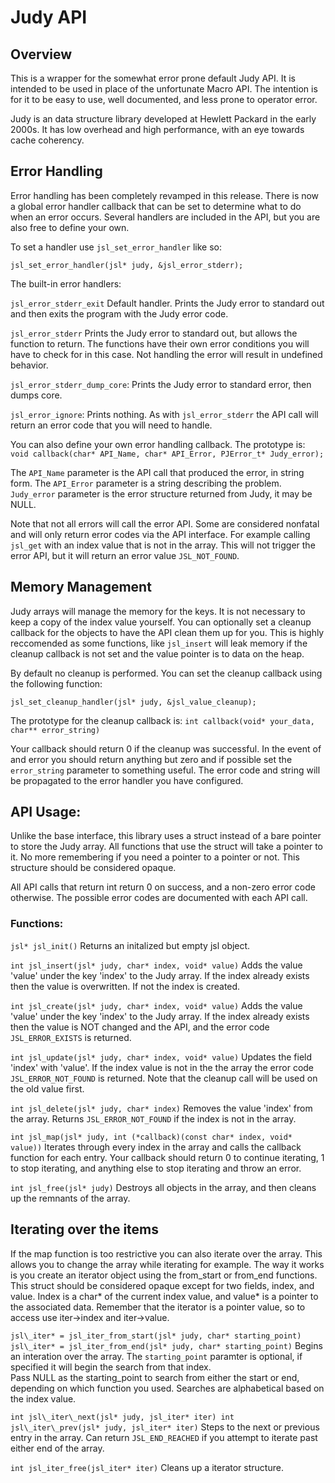 # Judy API

## Overview

This is a wrapper for the somewhat error prone default Judy API.  It is intended
to be used in place of the unfortunate Macro API.  The intention is for it to be
easy to use, well documented, and less prone to operator error.  

Judy is an data structure library developed at Hewlett Packard in the
early 2000s.  It has low overhead and high performance, with an eye towards
cache coherency.  

## Error Handling

Error handling has been completely revamped in this release.  There is now a
global error handler callback that can be set to determine what to do when
an error occurs.  Several handlers are included in the API, but you are also
free to define your own.  

To set a handler use `jsl_set_error_handler` like so:

`jsl_set_error_handler(jsl* judy, &jsl_error_stderr);`

The built-in error handlers:

`jsl_error_stderr_exit` Default handler.  Prints the Judy error to standard out
		       and then exits the program with the Judy error code.

`jsl_error_stderr` Prints the Judy error to standard out, but allows the function
		  to return.  The functions have their own error conditions you
		  will have to check for in this case.  Not handling the error
		  will result in undefined behavior.

`jsl_error_stderr_dump_core`: Prints the Judy error to standard error, then dumps
			    core. 

`jsl_error_ignore`: Prints nothing.  As with `jsl_error_stderr` the API call will
		  return an error code that you will need to handle.  

You can also define your own error handling callback.  The prototype is:
`void callback(char* API_Name, char* API_Error, PJError_t* Judy_error);`

The `API_Name` parameter is the API call that produced the error, in string form.
The `API_Error` parameter is a string describing the problem.
`Judy_error` parameter is the error structure returned from Judy, it may be NULL.

Note that not all errors will call the error API.  Some are considered 
nonfatal and will only return error codes via the API interface.  For example
calling `jsl_get` with an index value that is not in the array.  This will not
trigger the error API, but it will return an error value `JSL_NOT_FOUND`.  

## Memory Management

Judy arrays will manage the memory for the keys.  It is not necessary to keep
a copy of the index value yourself.  You can optionally set a cleanup callback
for the objects to have the API clean them up for you.  This is highly 
reccomended as some functions, like `jsl_insert` will leak memory if the 
cleanup callback is not set and the value pointer is to data on the heap.

By default no cleanup is performed.  You can set the cleanup callback using
the following function:

`jsl_set_cleanup_handler(jsl* judy, &jsl_value_cleanup);`

The prototype for the cleanup callback is:
`int callback(void* your_data, char** error_string)`

Your callback should return 0 if the cleanup was successful.  In the event of
and error you should return anything but zero and if possible set the 
`error_string` parameter to something useful.  The error code and string will
be propagated to the error handler you have configured.

## API Usage:

Unlike the base interface, this library uses a struct instead of a bare pointer
to store the Judy array.  All functions that use the struct will take a pointer
to it.  No more remembering if you need a pointer to a pointer or not.
This structure should be considered opaque.

All API calls that return int return 0 on success, and a non-zero error code
otherwise.  The possible error codes are documented with each API call.

### Functions:
`jsl* jsl_init()`
  Returns an initalized but empty jsl object.  

`int jsl_insert(jsl* judy, char* index, void* value)`
  Adds the value 'value' under the key 'index' to the Judy array.  If the index
  already exists then the value is overwritten.  If not the index is created.

`int jsl_create(jsl* judy, char* index, void* value)`
  Adds the value 'value' under the key 'index' to the Judy array.  If the index
  already exists then the value is NOT changed and the API, and the error code
  `JSL_ERROR_EXISTS` is returned. 

`int jsl_update(jsl* judy, char* index, void* value)`
  Updates the field 'index' with 'value'.  If the index value is not in the the
  array the error code `JSL_ERROR_NOT_FOUND` is returned.  Note that the cleanup
  call will be used on the old value first.

`int jsl_delete(jsl* judy, char* index)`
  Removes the value 'index' from the array.  Returns `JSL_ERROR_NOT_FOUND` if the
  index is not in the array.

`int jsl_map(jsl* judy, int (*callback)(const char* index, void* value))`
  Iterates through every index in the array and calls the callback function for
  each entry.  Your callback should return 0 to continue iterating, 1 to stop
  iterating, and anything else to stop iterating and throw an error. 

`int jsl_free(jsl* judy)`
  Destroys all objects in the array, and then cleans up the remnants of the 
  array.

## Iterating over the items
If the map function is too restrictive you can also iterate over the array.
This allows you to change the array while iterating for example.  The way it 
works is you create an iterator object using the from\_start or from\_end 
functions.  This struct should be considered opaque except for two fields, 
index, and value.  Index is a char* of the current index value, and value*
is a pointer to the associated data.  Remember that the iterator is a pointer
value, so to access use iter->index and iter->value.

`jsl\_iter* = jsl_iter_from_start(jsl* judy, char* starting_point)
jsl\_iter* = jsl_iter_from_end(jsl* judy, char* starting_point)`
  Begins an interation over the array.  The `starting_point` paramter is 
  optional, if specified it will begin the search from that index.  
  Pass NULL as the starting\_point to search from either the start or end, 
  depending on which function you used.
  Searches are alphabetical based on the index value.
 
`int jsl\_iter\_next(jsl* judy, jsl_iter* iter)
int jsl\_iter\_prev(jsl* judy, jsl_iter* iter)`
  Steps to the next or previous entry in the array.  Can return
  `JSL_END_REACHED` if you attempt to iterate past either end of the array. 

`int jsl_iter_free(jsl_iter* iter)`
  Cleans up a iterator structure.


